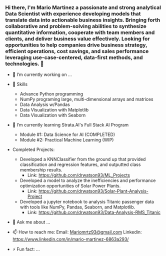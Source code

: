 ### Hi there, I'm Mario Martinez a passionate and strong analytical Data Scientist with experience developing models that translate data into actionable business insights. Bringing forth collaborative and problem-solving abilities to synthesize quantitative information, cooperate with team members and clients, and deliver business value effectively. Looking for opportunities to help companies drive business strategy, efficient operations, cost savings, and sales performance leveraging use-case-centered, data-first methods, and technologies. 👋

- 🔭 I’m currently working on ...

- 🤹 Skills
  * Advance Python programming 
  * NumPy programing large, multi-dimensional arrays and matrices
  * Data Analysis w/Pandas
  * Data Visualization with Matplotlib 
  * Data Visualization with Seaborn
 
- 🌱 I’m currently learning Strata.AI's Full Stack AI Program 
  * Module #1: Data Science for AI (COMPLETED) 
  * Module #2: Practical Machine Learning (WIP)
  
- Completed Projects:
  * Developed a KNNClassifier from the ground up that provided classification and regression features, and outputted class membership results.
    * Link: https://github.com/drwatson93/ML_Projects
  * Developed a model to analyze the inefficiencies and performance optimization opportunities of Solar Power Plants.
    * Link: https://github.com/drwatson93/Solar-Plant-Analysis-Project
  * Developed a jupyter notebook to analysis Titanic passenger data with tools like NumPy, Pandas, Seaborn, and Matplotlib.
    * Link: https://github.com/drwatson93/Data-Analysis-RMS_Titanic

- 💬 Ask me about ...

- 📫 How to reach me: Email: Mariomrtz93@gmail.com Linkedin: https://www.linkedin.com/in/mario-martinez-6863a293/

- ⚡ Fun fact: ...

<!--
**drwatson93/drwatson93** is a ✨ _special_ ✨ repository because its `README.md` (this file) appears on your GitHub profile.

-->
